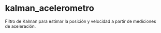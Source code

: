 kalman_acelerometro
===================

Filtro de Kalman para estimar la posición y velocidad a partir de mediciones de aceleración.
